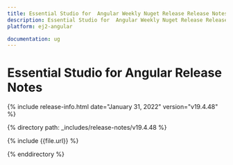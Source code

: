 ```yaml
---
title: Essential Studio for  Angular Weekly Nuget Release Release Notes  
description: Essential Studio for  Angular Weekly Nuget Release Release Notes  
platform: ej2-angular

documentation: ug
---
```


# Essential Studio for  Angular  Release Notes  

{% include release-info.html date="January 31, 2022"  version="v19.4.48" %} 

{% directory path: _includes/release-notes/v19.4.48 %}

{% include {{file.url}} %}

{% enddirectory %}
